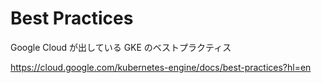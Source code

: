 # Best Practices

Google Cloud が出している GKE のベストプラクティス

https://cloud.google.com/kubernetes-engine/docs/best-practices?hl=en
